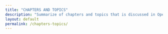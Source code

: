 ```yaml
---
title: "CHAPTERS AND TOPICS"
description: "Summarize of chapters and topics that is discussed in Operating System class."
layout: default
permalink: /chapters-topics/
---
```

